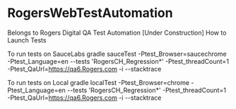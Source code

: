 # RogersWebTestAutomation
Belongs to Rogers Digital QA Test Automation
[Under Construction]
How to Launch Tests

To run tests on SauceLabs
gradle sauceTest   -Ptest_Browser=saucechrome -Ptest_Language=en   --tests 'RogersCH_Regression*' -Ptest_threadCount=1 -Ptest_QaUrl=https://qa6.Rogers.com -i --stacktrace

To run tests on Local
gradle localTest   -Ptest_Browser=chrome -Ptest_Language=en   --tests 'RogersCH_Regression*' -Ptest_threadCount=1 -Ptest_QaUrl=https://qa6.Rogers.com -i --stacktrace
